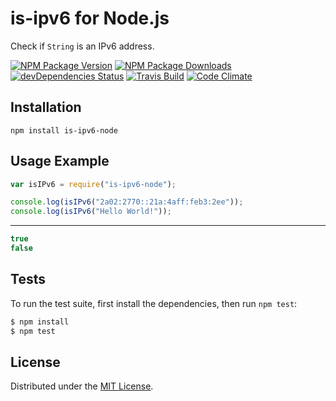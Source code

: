 # is-ipv6 for Node.js

Check if `String` is an IPv6 address.

[![NPM Package Version][npm-package-version-badge]][npm-package-url]
[![NPM Package Downloads][npm-package-downloads-badge]][npm-package-url]
[![devDependencies Status][devDependencies-status-badge]][devDependencies-status-page-url]
[![Travis Build][travis-image]][travis-url]
[![Code Climate][climate-image]][climate-url]

## Installation

`npm install is-ipv6-node`

## Usage Example

```javascript
var isIPv6 = require("is-ipv6-node");

console.log(isIPv6("2a02:2770::21a:4aff:feb3:2ee"));
console.log(isIPv6("Hello World!"));
```

***

```javascript
true
false
```

## Tests

To run the test suite, first install the dependencies, then run `npm test`:

```bash
$ npm install
$ npm test
```

## License

Distributed under the [MIT License](LICENSE).

[npm-package-version-badge]: https://img.shields.io/npm/v/is-ipv6-node.svg
[npm-package-downloads-badge]: https://img.shields.io/npm/dm/is-ipv6-node.svg
[npm-package-url]: https://npmjs.org/package/is-ipv6-node
[devDependencies-status-badge]: https://david-dm.org/AnatoliyGatt/is-ipv6-node/dev-status.svg
[devDependencies-status-page-url]: https://david-dm.org/AnatoliyGatt/is-ipv6-node#info=devDependencies
[travis-image]: https://img.shields.io/travis/AnatoliyGatt/is-ipv6-node/master.svg
[travis-url]: https://travis-ci.org/AnatoliyGatt/is-ipv6-node
[climate-image]: https://codeclimate.com/github/AnatoliyGatt/is-ipv6-node/badges/gpa.svg
[climate-url]: https://codeclimate.com/github/AnatoliyGatt/is-ipv6-node